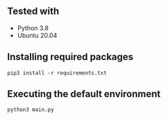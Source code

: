 ## Tested with
- Python 3.8
- Ubuntu 20.04

## Installing required packages
`pip3 install -r requirements.txt`

## Executing the default environment
`python3 main.py`